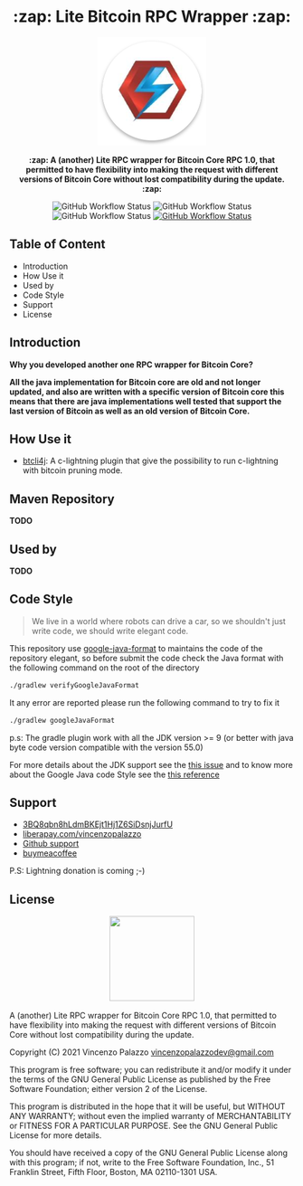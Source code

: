 <div align="center">
  <h1>:zap: Lite Bitcoin RPC Wrapper :zap:</h1>

  <img src="https://github.com/clightning4j/icons/raw/main/org/ic_launcher/res/mipmap-xxxhdpi/ic_launcher.png" />

  <p>
    <strong> :zap: A (another) Lite RPC wrapper for Bitcoin Core RPC 1.0, that permitted to have flexibility into making the request
with different versions of Bitcoin Core without lost compatibility during the update. :zap: </strong>
  </p>

  <p>
    <img alt="GitHub Workflow Status" src="https://img.shields.io/github/workflow/status/clightning4j/lite-bitcoin-rpc/Java%20CI?style=flat-square">
    <img alt="GitHub Workflow Status" src="https://img.shields.io/maven-central/v/io.github.clightning4j/lite-bitcoin-rpc?style=flat-square">
   <img alt="GitHub Workflow Status" src="https://img.shields.io/nexus/s/io.github.clightning4j/lite-bitcoin-rpc?server=https%3A%2F%2Foss.sonatype.org&style=flat-square">
    <a href="https://codecov.io/gh/clightning4j/lite-bitcoin-rpc">
     <img alt="GitHub Workflow Status" src="https://codecov.io/gh/clightning4j/lite-bitcoin-rpc/branch/main/graph/badge.svg?token=KFIW2FXMBJ">
   </a>

</p>
</div>

## Table of Content

- Introduction
- How Use it
- Used by
- Code Style
- Support
- License

## Introduction

**Why you developed another one RPC wrapper for Bitcoin Core?**

__All the java implementation for Bitcoin core are old and not longer updated, and also are written with a specific version of Bitcoin core
this means that there are java implementations well tested that support the last version of Bitcoin as well as an old version of Bitcoin Core.__

## How Use it

- [btcli4j](https://github.com/clightning4j/btcli4j): A c-lightning plugin that give the possibility to run c-lightning with bitcoin pruning mode.

## Maven Repository
__TODO__

## Used by

__TODO__

## Code Style
> We live in a world where robots can drive a car, so we shouldn't just write code, we should write elegant code.

This repository use [google-java-format](https://github.com/sherter/google-java-format-gradle-plugin) to maintains the code of the repository elegant, so
before submit the code check the Java format with the following command on the root of the directory

```bash
./gradlew verifyGoogleJavaFormat
```

It any error are reported please run the following command to try to fix it

```bash
./gradlew googleJavaFormat
```

p.s: The gradle plugin work with all the JDK version >= 9 (or better with java byte code version compatible with the version  55.0)

For more details about the JDK support see the [this issue](https://github.com/sherter/google-java-format-gradle-plugin/issues/58)
and to know more about the Google Java code Style see the [this reference](https://google.github.io/styleguide/javaguide.html)

## Support
- [3BQ8qbn8hLdmBKEjt1Hj1Z6SiDsnjJurfU](bitcoin:3BQ8qbn8hLdmBKEjt1Hj1Z6SiDsnjJurfU)
- [liberapay.com/vincenzopalazzo](https://liberapay.com/vincenzopalazzo)
- [Github support](https://github.com/sponsors/vincenzopalazzo)
- [buymeacoffee](https://www.buymeacoffee.com/vincenzopalazzo)

P.S: Lightning donation is coming ;-)

## License

<div align="center">
  <img src="https://opensource.org/files/osi_keyhole_300X300_90ppi_0.png" width="150" height="150"/>
</div>

A (another) Lite RPC wrapper for Bitcoin Core RPC 1.0, that permitted to have flexibility into making the request
with different versions of Bitcoin Core without lost compatibility during the update.

Copyright (C) 2021 Vincenzo Palazzo vincenzopalazzodev@gmail.com

This program is free software; you can redistribute it and/or modify
it under the terms of the GNU General Public License as published by
the Free Software Foundation; either version 2 of the License.

This program is distributed in the hope that it will be useful,
but WITHOUT ANY WARRANTY; without even the implied warranty of
MERCHANTABILITY or FITNESS FOR A PARTICULAR PURPOSE.  See the
GNU General Public License for more details.

You should have received a copy of the GNU General Public License along
with this program; if not, write to the Free Software Foundation, Inc.,
51 Franklin Street, Fifth Floor, Boston, MA 02110-1301 USA.